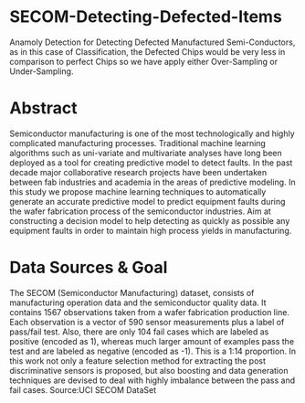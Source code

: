 # SECOM-Detecting-Defected-Items
Anamoly Detection for Detecting Defected Manufactured Semi-Conductors, as in this case  of Classification, the Defected Chips would be very less in comparison to perfect Chips so we have apply either Over-Sampling or Under-Sampling.

# Abstract
 Semiconductor manufacturing is one of the most technologically and highly complicated manufacturing processes. Traditional machine learning algorithms such as uni-variate and multivariate analyses have long been deployed as a tool for creating predictive model to detect faults. In the past decade major collaborative research projects have been undertaken between fab industries and academia in the areas of predictive modeling. In this study we propose machine learning techniques to automatically generate an accurate predictive model to predict equipment faults during the wafer fabrication process of the semiconductor industries. Aim at constructing a decision model to help detecting as quickly as possible any equipment faults in order to maintain high process yields in manufacturing.
     
# Data Sources & Goal
 The SECOM (Semiconductor Manufacturing) dataset, consists of manufacturing operation data and the semiconductor quality data. It contains 1567 observations taken from a wafer fabrication production line. Each observation is a vector of 590 sensor measurements plus a label of pass/fail test. Also, there are only 104 fail cases which are labeled as positive (encoded as 1), whereas much larger amount of examples pass the test and are labeled as negative (encoded as -1). This is a 1:14 proportion. In this work not only a feature selection method for extracting the post discriminative sensors is proposed, but also boosting and data generation techniques are devised to deal with highly imbalance between the pass and fail cases. 
Source:UCI SECOM DataSet
